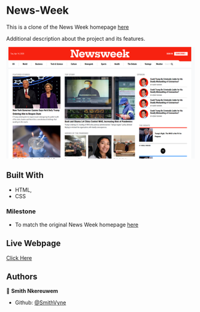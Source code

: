 # News-Week

This is a clone of the News Week homepage [here](https://www.newsweek.com/)

Additional description about the project and its features.

![screenshot](img/screenshot-news.png)
## Built With

- HTML,
- CSS

### Milestone

- To match the original News Week homepage [here](https://www.newsweek.com/)

## Live Webpage

[Click Here](https://raw.githack.com/SmithVyne/News-Week/newsweek/index.html)

## Authors

👤 **Smith Nkereuwem**

- Github: [@SmithVyne](https://github.com/smithvyne)
